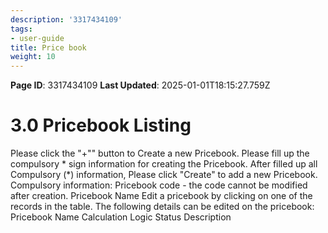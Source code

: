 ```yaml
---
description: '3317434109'
tags:
- user-guide
title: Price book
weight: 10
---
```


**Page ID**: 3317434109
**Last Updated**: 2025-01-01T18:15:27.759Z
# 3.0 Pricebook Listing
Please click the "+"" button to Create a new Pricebook.
Please fill up the compulsory * sign information for creating the Pricebook. After filled up all Compulsory (*) information, Please click "Create" to add a new Pricebook.
Compulsory information:
Pricebook code - the code cannot be modified after creation.
Pricebook Name
Edit a pricebook by clicking on one of the records in the table.
The following details can be edited on the pricebook:
Pricebook Name
Calculation Logic
Status
Description